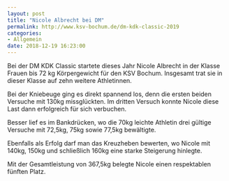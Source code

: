 ```yaml
---
layout: post
title: "Nicole Albrecht bei DM"
permalink: http://www.ksv-bochum.de/dm-kdk-classic-2019
categories:
- Allgemein
date: 2018-12-19 16:23:00
---
```

Bei der DM KDK Classic startete dieses Jahr Nicole Albrecht in der Klasse Frauen bis 72 kg Körpergewicht für den KSV Bochum. Insgesamt trat sie in dieser Klasse auf zehn weitere Athletinnen.

Bei der Kniebeuge ging es direkt spannend los, denn die ersten beiden Versuche mit 130kg missglückten. Im dritten Versuch konnte Nicole diese Last dann erfolgreich für sich verbuchen.

Besser lief es im Bankdrücken, wo die 70kg leichte Athletin drei gültige Versuche mit 72,5kg, 75kg sowie 77,5kg bewältigte.

Ebenfalls als Erfolg darf man das Kreuzheben bewerten, wo Nicole mit 140kg, 150kg und schließlich 160kg eine starke Steigerung hinlegte.

Mit der Gesamtleistung von 367,5kg belegte Nicole einen respektablen fünften Platz.
